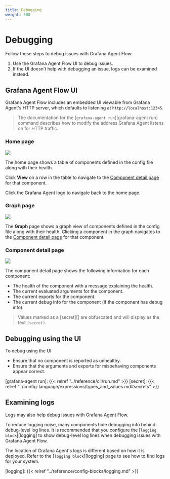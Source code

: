 ```yaml
---
title: Debugging
weight: 300
---
```


# Debugging

Follow these steps to debug issues with Grafana Agent Flow:

1. Use the Grafana Agent Flow UI to debug issues.
2. If the UI doesn't help with debugging an issue, logs can be examined
   instead.

## Grafana Agent Flow UI

Grafana Agent Flow includes an embedded UI viewable from Grafana Agent's HTTP
server, which defaults to listening at `http://localhost:12345`.

> The documentation for the [`grafana-agent run`][grafana-agent run] command describes how to
> modify the address Grafana Agent listens on for HTTP traffic.

### Home page

![](../../../assets/ui_home_page.png)

The home page shows a table of components defined in the config file along with
their health.

Click **View** on a row in the table to navigate to the [Component detail page](#component-detail-page)
for that component.

Click the Grafana Agent logo to navigate back to the home page.

### Graph page

![](../../../assets/ui_graph_page.png)

The **Graph** page shows a graph view of components defined in the config file
along with their health. Clicking a component in the graph navigates to the
[Component detail page](#component-detail-page) for that component.

### Component detail page

![](../../../assets/ui_component_detail_page.png)

The component detail page shows the following information for each component:

* The health of the component with a message explaining the health.
* The current evaluated arguments for the component.
* The current exports for the component.
* The current debug info for the component (if the component has debug info).

> Values marked as a [secret][] are obfuscated and will display as the text
> `(secret)`.

## Debugging using the UI

To debug using the UI:

* Ensure that no component is reported as unhealthy.
* Ensure that the arguments and exports for misbehaving components appear
  correct.

[grafana-agent run]: {{< relref "../reference/cli/run.md" >}}
[secret]: {{< relref "../config-language/expressions/types_and_values.md#secrets" >}}

## Examining logs

Logs may also help debug issues with Grafana Agent Flow.

To reduce logging noise, many components hide debugging info behind debug-level
log lines. It is recommended that you configure the [`logging block`][logging]
to show debug-level log lines when debugging issues with Grafana Agent Flow.

The location of Grafana Agent's logs is different based on how it is deployed.
Refer to the [`logging block`][logging] page to see how to find logs for your
system.

[logging]: {{< relref "../reference/config-blocks/logging.md" >}}
